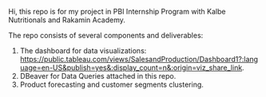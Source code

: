 <h> Hi, this repo is for my project in PBI Internship Program with Kalbe Nutritionals and Rakamin Academy.

The repo consists of several components and deliverables:
1. The dashboard for data visualizations: https://public.tableau.com/views/SalesandProduction/Dashboard1?:language=en-US&publish=yes&:display_count=n&:origin=viz_share_link.
2. DBeaver for Data Queries attached in this repo.
3. Product forecasting and customer segments clustering.
